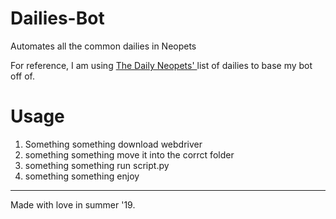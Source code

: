 # Dailies-Bot
<p>Automates all the common dailies in Neopets</p>
For reference, I am using <a href="https://thedailyneopets.com/dailies"> The Daily Neopets' </a> list of dailies to base my bot off of.

# Usage
1) Something something download webdriver
2) something something move it into the corrct folder
3) something something run script.py
4) something something enjoy

<hr>
<p> Made with love in summer '19.